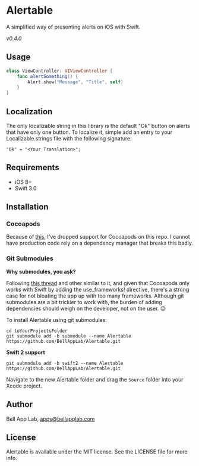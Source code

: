 # Alertable

A simplified way of presenting alerts on iOS with Swift.

_v0.4.0_

## Usage

```swift
class ViewController: UIViewController {
    func alertSomething() {
        Alert.show("Message", "Title", self)
    }
}
```

## Localization

The only localizable string in this library is the default "Ok" button on alerts that have only one button. To localize it, simple add an entry to your Localizable.strings file with the following signature:

`"Ok" = "<Your Translation>";`

## Requirements

* iOS 8+
* Swift 3.0

## Installation

### Cocoapods

Because of [this](http://stackoverflow.com/questions/39637123/cocoapods-app-xcworkspace-does-not-exists), I've dropped support for Cocoapods on this repo. I cannot have production code rely on a dependency manager that breaks this badly. 

### Git Submodules

**Why submodules, you ask?**

Following [this thread](http://stackoverflow.com/questions/31080284/adding-several-pods-increases-ios-app-launch-time-by-10-seconds#31573908) and other similar to it, and given that Cocoapods only works with Swift by adding the use_frameworks! directive, there's a strong case for not bloating the app up with too many frameworks. Although git submodules are a bit trickier to work with, the burden of adding dependencies should weigh on the developer, not on the user. :wink:

To install Alertable using git submodules:

```
cd toYourProjectsFolder
git submodule add -b submodule --name Alertable https://github.com/BellAppLab/Alertable.git
```

**Swift 2 support**

```
git submodule add -b swift2 --name Alertable https://github.com/BellAppLab/Alertable.git
```

Navigate to the new Alertable folder and drag the `Source` folder into your Xcode project.

## Author

Bell App Lab, apps@bellapplab.com

## License

Alertable is available under the MIT license. See the LICENSE file for more info.
